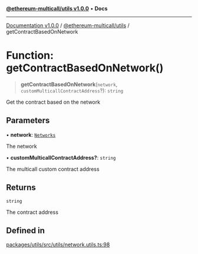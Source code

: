 [**@ethereum-multicall/utils v1.0.0**](../README.md) • **Docs**

***

[Documentation v1.0.0](../../../packages.md) / [@ethereum-multicall/utils](../README.md) / getContractBasedOnNetwork

# Function: getContractBasedOnNetwork()

> **getContractBasedOnNetwork**(`network`, `customMulticallContractAddress`?): `string`

Get the contract based on the network

## Parameters

• **network**: [`Networks`](../enumerations/Networks.md)

The network

• **customMulticallContractAddress?**: `string`

The multicall custom contract address

## Returns

`string`

The contract address

## Defined in

[packages/utils/src/utils/network.utils.ts:98](https://github.com/niZmosis/ethereum-multicall/blob/2a2d077a99c23b464a4e40dd6375d06ce98594bd/packages/utils/src/utils/network.utils.ts#L98)
